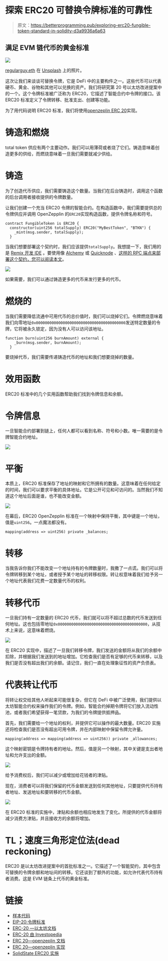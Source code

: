 # 探索 ERC20 可替换令牌标准的可靠性

> 原文：<https://betterprogramming.pub/exploring-erc20-fungible-token-standard-in-solidity-d3a9936a6a63>

## 满足 EVM 链代币的黄金标准

![](img/7804674afebcb28d0089c81cf0b809c9.png)

[regularguy.eth](https://unsplash.com/@moneyphotos) 在 [Unsplash](https://unsplash.com/?utm_source=medium&utm_medium=referral) 上的照片。

这次让我们来谈谈可替换令牌，它是 DeFi 中的主要构件之一。这些代币可以代表硬币、黄金、谷物和其他可以兑换的资产。我们将研究第 20 号以太坊改进提案中的一个。这个令牌标准被广泛称为 ERC20，它描述了智能合约中令牌的接口。该 ERC20 标准定义了令牌转移、批准支出、创建等功能。

为了用代码说明 ERC20 标准，我们将使用[openzeplin ERC 20](https://docs.openzeppelin.com/contracts/4.x/erc20)实现。

# 铸造和燃烧

total token 供应有两个主要动作。我们可以用薄荷或者烧了它们。铸造意味着创造更多的供给，而燃烧意味着一旦我们需要就减少供给。

# 铸造

为了创造代币供应，我们需要铸造这个数量。当我们在后台铸造时，调用这个函数的后台调用者接收提供的令牌数量。

让我们创建一个充当 ERC20 令牌的智能合约。在构造函数中，我们需要提供总的令牌供应并调用 OpenZepplin 的`ERC20`实现构造函数，提供令牌名称和符号。

```
contract FungibleToken is ERC20 {
  constructor(uint256 totalSupply) ERC20("MyBestToken", "BTKN") {
    _mint(msg.sender, totalSupply);
  }
```

当我们想要部署这个契约时，我们应该提供`totalSupply`。我想提一下，我们用的是 [Remix 开发 IDE](https://remix-project.org/) 。要使用像 [Alchemy](https://www.alchemy.com/) 或 [Quicknode](https://www.quicknode.com/) 、[这样的 RPC 端点来部署这个契约，您可以阅读本文](/how-to-create-your-own-nft-smart-contract-tutorial-1b90978bd7a3)。

![](img/f38ff46bcbede223aaf8801c74057261.png)

如果需要，我们可以通过铸造更多的代币来发行更多的代币。

# 燃烧的

当我们需要降低流通中可用代币的总价值时，我们可以烧掉它们。令牌燃烧意味着我们向零地址`0x0000000000000000000000000000000000000000`发送特定数量的令牌，它将被永久锁定，因为没有人可以访问该地址。

```
function burn(uint256 burnAmount) external {
    _burn(msg.sender, burnAmount);
  }
```

要烧掉代币，我们需要传递铸造代币的地址和我们想要烧掉的数量。

# 效用函数

ERC20 标准中的几个实用函数帮助我们找到令牌信息和余额。

# 令牌信息

一旦智能合约部署到链上，任何人都可以看到名称、符号和小数。唯一需要的是令牌智能合约地址。

![](img/a6140cb13f768ce3e2efda4554b16d27.png)

# 平衡

本质上，ERC20 标准保存了地址的映射和它所拥有的数量。这意味着在任何给定的时间，我们可以要求平衡的具体地址。它是公开可见和可访问的。当然我们不知道这个地址后面是谁，也不能改变金额。

![](img/6917719913ced028fa4955f0c9eeaf84.png)

在幕后，ERC20 OpenZepplin 标准在一个映射中保持平衡，其中键是一个地址，值是`uint256`。一点魔法都没有。

```
mapping(address => uint256) private _balances;
```

# 转移

当我告诉你我们不能改变一个地址持有的令牌数量时，我撒了一点谎。我们可以将令牌转移到某个地址，或者授予某个地址的转移权限。转让权意味着我们给予另一个地址代表我们花费一定数量代币的权利。

# 转移代币

一旦我们持有一定数量的 ERC20 代币，我们就可以将不超过总数的代币发送到任何地址。这也包括零地址`0x0000000000000000000000000000000000000000`，从技术上来说，这意味着燃烧。

![](img/6ff0d20bbcd4fee02074784695dbd17f.png)

在 ERC20 实现中，描述了一旦我们转移令牌，我们发送的金额将从我们的余额中扣除，并根据我们发送到的地址增加。它检查我们是否有足够的代币来转移，以及我们是否没有超出我们的余额。请记住，我们一直在处理象征性的资产负债表。

# 代表转让代币

将转让权交给其他人听起来可能很复杂，但它在 DeFi 中被广泛使用，我们提供以太坊智能合约权来操作我们的令牌。例如，智能合约掉期令牌将它们放入流动性池，或者我们希望获得一笔贷款，为我们的令牌提供抵押品。

首先，我们需要给一个地址的权利，并提供它可以操作的最大数量。ERC20 实施还将检查我们是否没有超出可用令牌，并在内部映射中保留令牌允许量。

```
mapping(address => mapping(address => uint256)) private _allowances;
```

这个映射密钥是令牌持有者的地址。然后，值是另一个映射，其中关键是支出者地址和允许支出的金额。

![](img/abc246f4fe2c484ca070dca3c9c24db2.png)

给予消费权后，我们可以减少或增加给花钱者的津贴。

现在，消费者可以将我们保留的代币金额发送到任何其他地址，只要提供代币持有者地址、发送地址和要转移的代币金额。

![](img/961966faeee89e3f0476f4b3e6a11db3.png)

在 ERC20 标准的实施中，津贴和余额也相应地发生了变化。所提供的代币金额将减少消费方津贴，并且接收方的余额将增加。

# TL；速度三角形定位法(dead reckoning)

ERC20 是以太坊改进提案中的首批标准之一。它描述了一个智能契约，其中包含可替换的令牌余额和地址间的转移。它还谈到了额外的功能，如允许代表代币持有者消费。这是 EVM 链条上代币的黄金标准。

# 链接

*   [样本代码](https://gist.github.com/fassko/9a25b7249394cf20625d705364ff469b)
*   [EIP-20:令牌标准](https://eips.ethereum.org/EIPS/eip-20)
*   [ERC-20 —以太坊文档](https://ethereum.org/en/developers/docs/standards/tokens/erc-20/)
*   [ERC-20 由 Investopedia](https://www.investopedia.com/news/what-erc20-and-what-does-it-mean-ethereum/)
*   [ERC 20—openzeplin 文档](https://docs.openzeppelin.com/contracts/4.x/erc20)
*   [ERC 20—openzeplin 实现](https://github.com/OpenZeppelin/openzeppelin-contracts/blob/master/contracts/token/ERC20/ERC20.sol)
*   [SolidState ERC20 实施](https://github.com/solidstate-network/solidstate-solidity/blob/master/contracts/token/ERC20/SolidStateERC20.sol)